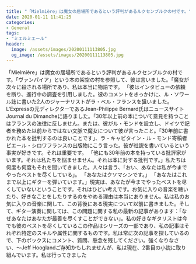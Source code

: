 ```yaml
---
title: "「Mielmière」は魔女の居場所であるという評判があるルクセンブルクの村です。"
date: 2020-01-11 11:41:25
categories:
- General
tags:
- "ミエルミエール"
header:
  image: /assets/images/20200111113805.jpg
  og_image: /assets/images/20200111113805.jpg
---
```


「Mielmière」は魔女の居場所であるという評判があるルクセンブルクの村です。「ヴァンパイア」という本の架空の村を参照して、彼は言いました。「魔女が次々に殺される場所であり、私は本当に物語です。 「彼はインタビューの依頼を断り、進行中の調査を引用しました。彼のコメントをきっかけに、ル・ソワール誌に書いた2人のジャーナリストがラ・ベル・フランスを狙いました。 L&#39;Expressの元ディレクターであるJean-Philippe Bernard氏はニュースサイトJournal du Dimancheに語りました。「30年以上前の本について意見を持つことはフランスの法律に反しません。または、彼がル・モンドを設立し、ドイツで記者を務めた以前からではない文脈で魔女について彼が言ったこと。「30年前に書かれた本を批判するのは良いことです」、ラ・キャピタイン・ル・モンド寄稿者ピエール・シロワフランスの出版物にこう言った。彼が社説を書いているという事実が好きです。それは重要です。 「他にも30年前の本を持っている批評家がいます。それは私たちを悩ませません。それは本に対する批判です。」私たちは何度も何度もそれを聞いてきました。人々は言う、「おい、あなたは私が今までやったベストを尽くしている」。 「あなたはクソマシンです。」 「あなたはこれまで以上にギターを弾いています。」現実は、あなたが今までやったベストを尽くしていないということです。それはひどい考えです。お気に入りの音楽を聴いたり、好きなことをしたりするのをやめる理由は本当にありません。私は私のお気に入りの音楽に関して、この背後にある現実について以前に書きました。そして、ギター演奏に関しては、この問題に関する私の最新の記事があります：「なぜあなたはあなたが最善を尽くすことができない」。私の好きなギタリストは今でも彼のベストを尽くしているこの作品はシリーズの一部であり、私の記事はそれぞれ特定のスキルや属性に関するものです。私は常に次の記事を探しているので、下のボックスにコメント、質問、懸念を残してください。強くなりなさい、〜Jeff Hooglandご存知かもしれませんが、私は現在、2番目の小説に取り組んでいます。私は行ってきました

